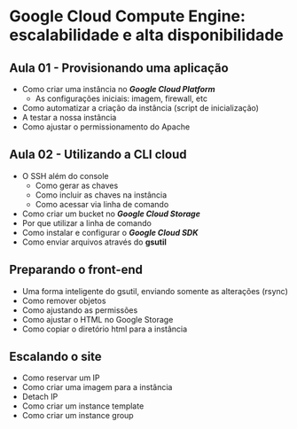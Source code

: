 # Google Cloud Compute Engine: escalabilidade e alta disponibilidade

## Aula 01 - Provisionando uma aplicação
- Como criar uma instância no ***Google Cloud Platform***
  - As configurações iniciais: imagem, firewall, etc
- Como automatizar a criação da instância (script de inicialização)
- A testar a nossa instância
- Como ajustar o permissionamento do Apache

## Aula 02 - Utilizando a CLI cloud
- O SSH além do console
  - Como gerar as chaves
  - Como incluir as chaves na instância
  - Como acessar via linha de comando
- Como criar um bucket no ***Google Cloud Storage***
- Por que utilizar a linha de comando
- Como instalar e configurar o ***Google Cloud SDK***
- Como enviar arquivos através do **gsutil**

## Preparando o front-end
- Uma forma inteligente do gsutil, enviando somente as alterações (rsync)
- Como remover objetos
- Como ajustando as permissões
- Como ajustar o HTML no Google Storage
- Como copiar o diretório html para a instância

## Escalando o site
- Como reservar um IP
- Como criar uma imagem para a instância
- Detach IP
- Como criar um instance template
- Como criar um instance group